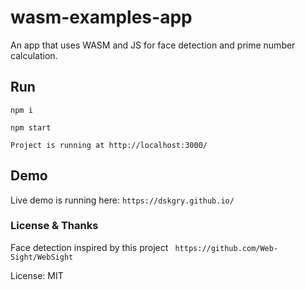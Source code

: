 # wasm-examples-app
An app that uses WASM and JS for face detection and prime number calculation.

## Run
```npm i```

```npm start```

``Project is running at http://localhost:3000/``


## Demo
Live demo is running here:
``https://dskgry.github.io/``


### License & Thanks
Face detection inspired by this project `` https://github.com/Web-Sight/WebSight``

License: MIT


